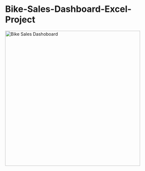 # Bike-Sales-Dashboard-Excel-Project
<img width="436" alt="Bike Sales Dashoboard" src="https://github.com/user-attachments/assets/583e9884-a1b2-41a6-afeb-b04c833d578a">
